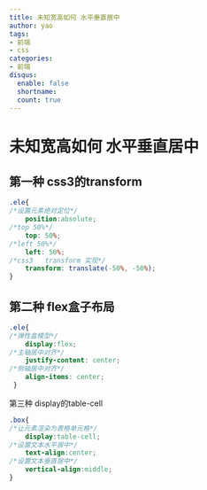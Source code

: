 ```yaml
---
title: 未知宽高如何 水平垂直居中
author: yao
tags: 
- 前端
- css
categories: 
- 前端
disqus:
  enable: false
  shortname:
  count: true
---
```


# 未知宽高如何 水平垂直居中

## 第一种 css3的transform
```css
.ele{
/*设置元素绝对定位*/
    position:absolute;
/*top 50%*/
    top: 50%;
/*left 50%*/
    left: 50%;
/*css3   transform 实现*/
    transform: translate(-50%, -50%);
}
```

## 第二种 flex盒子布局

```css
.ele{
/*弹性盒模型*/    
    display:flex;
/*主轴居中对齐*/
    justify-content: center;
/*侧轴居中对齐*/    
    align-items: center;  
 }
```
第三种 display的table-cell  
```css
.box{
/*让元素渲染为表格单元格*/
    display:table-cell;
/*设置文本水平居中*/
    text-align:center; 
/*设置文本垂直居中*/
    vertical-align:middle;     
} 
```